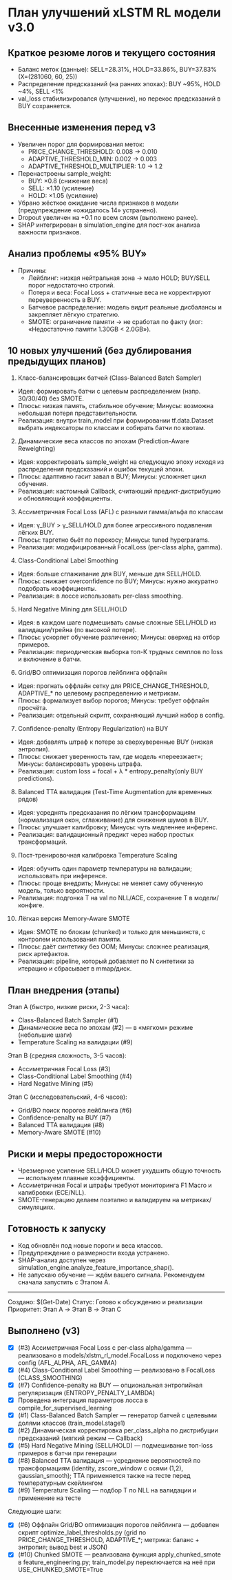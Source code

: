 # План улучшений xLSTM RL модели v3.0

## Краткое резюме логов и текущего состояния
- Баланс меток (данные): SELL=28.31%, HOLD=33.86%, BUY=37.83% (X=(281060, 60, 25))
- Распределение предсказаний (на ранних эпохах): BUY ~95%, HOLD ~4%, SELL <1%
- val_loss стабилизировался (улучшение), но перекос предсказаний в BUY сохраняется.

## Внесенные изменения перед v3
- Увеличен порог для формирования меток:
  - PRICE_CHANGE_THRESHOLD: 0.008 → 0.010
  - ADAPTIVE_THRESHOLD_MIN: 0.002 → 0.003
  - ADAPTIVE_THRESHOLD_MULTIPLIER: 1.0 → 1.2
- Перенастроены sample_weight:
  - BUY: ×0.8 (снижение веса)
  - SELL: ×1.10 (усиление)
  - HOLD: ×1.05 (усиление)
- Убрано жёсткое ожидание числа признаков в модели (предупреждение «ожидалось 14» устранено).
- Dropout увеличен на +0.1 по всем слоям (выполнено ранее).
- SHAP интегрирован в simulation_engine для пост-хок анализа важности признаков.

## Анализ проблемы «95% BUY»
- Причины:
  - Лейблинг: низкая нейтральная зона → мало HOLD; BUY/SELL порог недостаточно строгий.
  - Потеря и веса: Focal Loss + статичные веса не корректируют переуверенность в BUY.
  - Батчевое распределение: модель видит реальные дисбалансы и закрепляет лёгкую стратегию.
  - SMOTE: ограничение памяти → не сработал по факту (лог: «Недостаточно памяти 1.30GB < 2.0GB»).

## 10 новых улучшений (без дублирования предыдущих планов)
1) Класс-балансировщик батчей (Class-Balanced Batch Sampler)
- Идея: формировать батчи с целевым распределением (напр. 30/30/40) без SMOTE.
- Плюсы: низкая память, стабильное обучение; Минусы: возможна небольшая потеря представительности.
- Реализация: внутри train_model при формировании tf.data.Dataset выбрать индексаторы по классам и собирать батчи по квотам.

2) Динамические веса классов по эпохам (Prediction-Aware Reweighting)
- Идея: корректировать sample_weight на следующую эпоху исходя из распределения предсказаний и ошибок текущей эпохи.
- Плюсы: адаптивно гасит завал в BUY; Минусы: усложняет цикл обучения.
- Реализация: кастомный Callback, считающий предикт-дистрибуцию и обновляющий коэффициенты.

3) Ассиметричная Focal Loss (AFL) с разными гамма/альфа по классам
- Идея: γ_BUY > γ_SELL/HOLD для более агрессивного подавления лёгких BUY.
- Плюсы: таргетно бьёт по перекосу; Минусы: tuned hyperparams.
- Реализация: модифицированный FocalLoss (per-class alpha, gamma).

4) Class-Conditional Label Smoothing
- Идея: больше сглаживание для BUY, меньше для SELL/HOLD.
- Плюсы: снижает overconfidence по BUY; Минусы: нужно аккуратно подобрать коэффициенты.
- Реализация: в лоссе использовать per-class smoothing.

5) Hard Negative Mining для SELL/HOLD
- Идея: в каждом шаге подмешивать самые сложные SELL/HOLD из валидации/трейна (по высокой потере).
- Плюсы: ускоряет обучение различению; Минусы: оверхед на отбор примеров.
- Реализация: периодическая выборка топ-К трудных семплов по loss и включение в батчи.

6) Grid/BO оптимизация порогов лейблинга оффлайн
- Идея: прогнать оффлайн сетку для PRICE_CHANGE_THRESHOLD, ADAPTIVE_* по целевому распределению и метрикам.
- Плюсы: формализует выбор порогов; Минусы: требует оффлайн просчёта.
- Реализация: отдельный скрипт, сохраняющий лучший набор в config.

7) Confidence-penalty (Entropy Regularization) на BUY
- Идея: добавлять штраф к потере за сверхуверенные BUY (низкая энтропия).
- Плюсы: снижает уверенность там, где модель «переезжает»; Минусы: балансировать уровень штрафа.
- Реализация: custom loss = focal + λ * entropy_penalty(only BUY predictions).

8) Balanced TTA валидация (Test-Time Augmentation для временных рядов)
- Идея: усреднять предсказания по лёгким трансформациям (нормализация окон, сглаживание) для снижения шумов в BUY.
- Плюсы: улучшает калибровку; Минусы: чуть медленнее инференс.
- Реализация: валидационный предикт через набор простых трансформаций.

9) Пост-тренировочная калибровка Temperature Scaling
- Идея: обучить один параметр температуры на валидации; использовать при инференсе.
- Плюсы: проще внедрить; Минусы: не меняет саму обученную модель, только вероятности.
- Реализация: подгонка T на val по NLL/ACE, сохранение T в модели/конфиге.

10) Лёгкая версия Memory-Aware SMOTE
- Идея: SMOTE по блокам (chunked) и только для меньшинств, с контролем использования памяти.
- Плюсы: даёт синтетику без OOM; Минусы: сложнее реализация, риск артефактов.
- Реализация: pipeline, который добавляет по N синтетики за итерацию и сбрасывает в mmap/диск.

## План внедрения (этапы)
Этап A (быстро, низкие риски, 2-3 часа):
- Class-Balanced Batch Sampler (#1)
- Динамические веса по эпохам (#2) — в «мягком» режиме (небольшие шаги)
- Temperature Scaling на валидации (#9)

Этап B (средняя сложность, 3-5 часов):
- Ассиметричная Focal Loss (#3)
- Class-Conditional Label Smoothing (#4)
- Hard Negative Mining (#5)

Этап C (исследовательский, 4-6 часов):
- Grid/BO поиск порогов лейблинга (#6)
- Confidence-penalty на BUY (#7)
- Balanced TTA валидация (#8)
- Memory-Aware SMOTE (#10)

## Риски и меры предосторожности
- Чрезмерное усиление SELL/HOLD может ухудшить общую точность — используем плавные коэффициенты.
- Ассиметричная Focal и штрафы требуют мониторинга F1 Macro и калибровки (ECE/NLL).
- SMOTE-генерацию делаем поэтапно и валидируем на метриках/симуляциях.

## Готовность к запуску
- Код обновлён под новые пороги и веса классов.
- Предупреждение о размерности входа устранено.
- SHAP-анализ доступен через simulation_engine.analyze_feature_importance_shap().
- Не запускаю обучение — ждём вашего сигнала. Рекомендуем сначала запустить с Этапом A.

---
Создано: $(Get-Date)
Статус: Готово к обсуждению и реализации
Приоритет: Этап A → Этап B → Этап C

## Выполнено (v3)
- [x] (#3) Ассиметричная Focal Loss с per-class alpha/gamma — реализовано в models/xlstm_rl_model.FocalLoss и подключено через config (AFL_ALPHA, AFL_GAMMA)
- [x] (#4) Class-Conditional Label Smoothing — реализовано в FocalLoss (CLASS_SMOOTHING)
- [x] (#7) Confidence-penalty на BUY — опциональная энтропийная регуляризация (ENTROPY_PENALTY_LAMBDA)
- [x] Проведена интеграция параметров лосса в compile_for_supervised_learning
- [x] (#1) Class-Balanced Batch Sampler — генератор батчей с целевыми долями классов (train_model.stage1)
- [x] (#2) Динамическая корректировка per_class_alpha по дистрибуции предсказаний (мягкий режим — Callback)
- [x] (#5) Hard Negative Mining (SELL/HOLD) — подмешивание топ-loss примеров в батчи при генерации
- [x] (#8) Balanced TTA валидация — усреднение вероятностей по трансформациям (identity, zscore_window с осями (1,2), gaussian_smooth); TTA применяется также на тесте перед температурным скейлингом
- [x] (#9) Temperature Scaling — подбор T по NLL на валидации и применение на тесте

Следующие шаги:
- [x] (#6) Оффлайн Grid/BO оптимизация порогов лейблинга — добавлен скрипт optimize_label_thresholds.py (grid по PRICE_CHANGE_THRESHOLD, ADAPTIVE_*; метрика: баланс + энтропия; вывод best и JSON)
- [x] (#10) Chunked SMOTE — реализована функция apply_chunked_smote в feature_engineering.py; train_model.py переключается на неё при USE_CHUNKED_SMOTE=True
